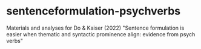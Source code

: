 # sentenceformulation-psychverbs
Materials and analyses for Do &amp; Kaiser (2022) "Sentence formulation is easier when thematic and syntactic prominence align: evidence from psych verbs"
